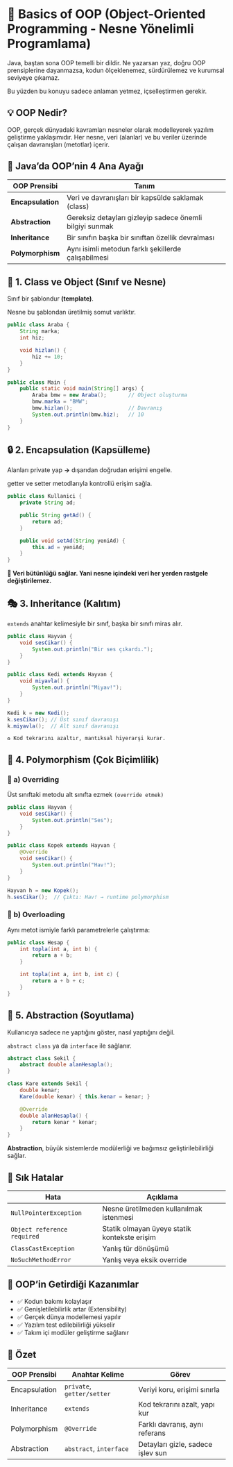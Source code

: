 # 🧱 Basics of OOP (Object-Oriented Programming - Nesne Yönelimli Programlama)

Java, baştan sona OOP temelli bir dildir. Ne yazarsan yaz, doğru OOP prensiplerine dayanmazsa, kodun ölçeklenemez, sürdürülemez ve kurumsal seviyeye çıkamaz.

Bu yüzden bu konuyu sadece anlaman yetmez, içselleştirmen gerekir.

## 💡 OOP Nedir?
OOP, gerçek dünyadaki kavramları nesneler olarak modelleyerek yazılım geliştirme yaklaşımıdır. Her nesne, veri (alanlar) ve bu veriler üzerinde çalışan davranışları (metotlar) içerir.

## 🧩 Java’da OOP’nin 4 Ana Ayağı

| OOP Prensibi      | Tanım                                                    |
| ----------------- | -------------------------------------------------------- |
| **Encapsulation** | Veri ve davranışları bir kapsülde saklamak (class)       |
| **Abstraction**   | Gereksiz detayları gizleyip sadece önemli bilgiyi sunmak |
| **Inheritance**   | Bir sınıfın başka bir sınıftan özellik devralması        |
| **Polymorphism**  | Aynı isimli metodun farklı şekillerde çalışabilmesi      |


## 🔹 1. Class ve Object (Sınıf ve Nesne)

Sınıf bir şablondur __(template)__.

Nesne bu şablondan üretilmiş somut varlıktır.

```java
public class Araba {
    String marka;
    int hiz;

    void hizlan() {
        hiz += 10;
    }
}
```

```java
public class Main {
    public static void main(String[] args) {
        Araba bmw = new Araba();       // Object oluşturma
        bmw.marka = "BMW";
        bmw.hizlan();                  // Davranış
        System.out.println(bmw.hiz);   // 10
    }
}
```

## 🔒 2. Encapsulation (Kapsülleme)

Alanları private yap __→__ dışarıdan doğrudan erişimi engelle.

getter ve setter metodlarıyla kontrollü erişim sağla.

```java
public class Kullanici {
    private String ad;

    public String getAd() {
        return ad;
    }

    public void setAd(String yeniAd) {
        this.ad = yeniAd;
    }
}
```

__📌 Veri bütünlüğü sağlar. Yani nesne içindeki veri her yerden rastgele değiştirilemez.__

## 🎭 3. Inheritance (Kalıtım)

`extends` anahtar kelimesiyle bir sınıf, başka bir sınıfı miras alır.

```java
public class Hayvan {
    void sesCikar() {
        System.out.println("Bir ses çıkardı.");
    }
}

public class Kedi extends Hayvan {
    void miyavla() {
        System.out.println("Miyav!");
    }
}
```

```java
Kedi k = new Kedi();
k.sesCikar(); // Üst sınıf davranışı
k.miyavla();  // Alt sınıf davranışı
```

`♻️ Kod tekrarını azaltır, mantıksal hiyerarşi kurar.`

## 🧬 4. Polymorphism (Çok Biçimlilik)

### 🔸 a) Overriding

Üst sınıftaki metodu alt sınıfta ezmek `(override etmek)`

```java
public class Hayvan {
    void sesCikar() {
        System.out.println("Ses");
    }
}

public class Kopek extends Hayvan {
    @Override
    void sesCikar() {
        System.out.println("Hav!");
    }
}
```

```java
Hayvan h = new Kopek();
h.sesCikar();  // Çıktı: Hav! → runtime polymorphism
```

### 🔸 b) Overloading

Aynı metot ismiyle farklı parametrelerle çalıştırma:

```java
public class Hesap {
    int topla(int a, int b) {
        return a + b;
    }

    int topla(int a, int b, int c) {
        return a + b + c;
    }
}
```

## 🧠 5. Abstraction (Soyutlama)

Kullanıcıya sadece ne yaptığını göster, nasıl yaptığını değil.

`abstract class` ya da `interface` ile sağlanır.

```java
abstract class Sekil {
    abstract double alanHesapla();
}

class Kare extends Sekil {
    double kenar;
    Kare(double kenar) { this.kenar = kenar; }

    @Override
    double alanHesapla() {
        return kenar * kenar;
    }
}
```

__Abstraction__, büyük sistemlerde modülerliği ve bağımsız geliştirilebilirliği sağlar.


## 🧪 Sık Hatalar

| Hata                        | Açıklama                                     |
| --------------------------- | -------------------------------------------- |
| `NullPointerException`      | Nesne üretilmeden kullanılmak istenmesi      |
| `Object reference required` | Statik olmayan üyeye statik kontekste erişim |
| `ClassCastException`        | Yanlış tür dönüşümü                          |
| `NoSuchMethodError`         | Yanlış veya eksik override                   |

## 🚀 OOP’in Getirdiği Kazanımlar

- ✅ Kodun bakımı kolaylaşır
- ✅ Genişletilebilirlik artar (Extensibility)
- ✅ Gerçek dünya modellemesi yapılır
- ✅ Yazılım test edilebilirliği yükselir
- ✅ Takım içi modüler geliştirme sağlanır

## 📌 Özet

| OOP Prensibi  | Anahtar Kelime             | Görev                             |
| ------------- | -------------------------- | --------------------------------- |
| Encapsulation | `private`, `getter/setter` | Veriyi koru, erişimi sınırla      |
| Inheritance   | `extends`                  | Kod tekrarını azalt, yapı kur     |
| Polymorphism  | `@Override`                | Farklı davranış, aynı referans    |
| Abstraction   | `abstract`, `interface`    | Detayları gizle, sadece işlev sun |


